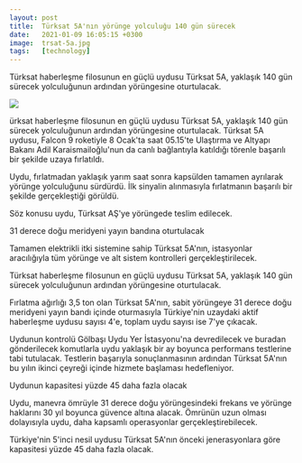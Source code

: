 ```yaml
---
layout: post
title:  Türksat 5A'nın yörünge yolculuğu 140 gün sürecek
date:   2021-01-09 16:05:15 +0300
image:  trsat-5a.jpg
tags:   [technology]
---
```


Türksat haberleşme filosunun en güçlü uydusu Türksat 5A, yaklaşık 140 gün sürecek yolculuğunun ardından yörüngesine oturtulacak.


![]({{site.baseurl}}/img/trsat-5a.jpg)



ürksat haberleşme filosunun en güçlü uydusu Türksat 5A, yaklaşık 140 gün sürecek yolculuğunun ardından yörüngesine oturtulacak.
Türksat 5A uydusu, Falcon 9 roketiyle 8 Ocak'ta saat 05.15'te Ulaştırma ve Altyapı Bakanı Adil Karaismailoğlu'nun da canlı bağlantıyla katıldığı törenle başarılı bir şekilde uzaya fırlatıldı.

Uydu, fırlatmadan yaklaşık yarım saat sonra kapsülden tamamen ayrılarak yörünge yolculuğunu sürdürdü. İlk sinyalin alınmasıyla fırlatmanın başarılı bir şekilde gerçekleştiği görüldü.

Söz konusu uydu, Türksat AŞ'ye yörüngede teslim edilecek.

31 derece doğu meridyeni yayın bandına oturtulacak

Tamamen elektrikli itki sistemine sahip Türksat 5A'nın, istasyonlar aracılığıyla tüm yörünge ve alt sistem kontrolleri gerçekleştirilecek.

Türksat haberleşme filosunun en güçlü uydusu Türksat 5A, yaklaşık 140 gün sürecek yolculuğunun ardından yörüngesine oturtulacak.

Fırlatma ağırlığı 3,5 ton olan Türksat 5A'nın, sabit yörüngeye 31 derece doğu meridyeni yayın bandı içinde oturmasıyla Türkiye'nin uzaydaki aktif haberleşme uydusu sayısı 4'e, toplam uydu sayısı ise 7'ye çıkacak.

Uydunun kontrolü Gölbaşı Uydu Yer İstasyonu'na devredilecek ve buradan gönderilecek komutlarla uydu yaklaşık bir ay boyunca performans testlerine tabi tutulacak. Testlerin başarıyla sonuçlanmasının ardından Türksat 5A'nın bu yılın ikinci çeyreği içinde hizmete başlaması hedefleniyor.

Uydunun kapasitesi yüzde 45 daha fazla olacak

Uydu, manevra ömrüyle 31 derece doğu yörüngesindeki frekans ve yörünge haklarını 30 yıl boyunca güvence altına alacak. Ömrünün uzun olması dolayısıyla uydu, daha kapsamlı operasyonlar gerçekleştirebilecek.

Türkiye'nin 5'inci nesil uydusu Türksat 5A'nın önceki jenerasyonlara göre kapasitesi yüzde 45 daha fazla olacak.

